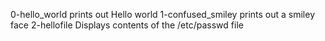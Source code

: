 0-hello_world prints out Hello world
1-confused_smiley prints out a smiley face
2-hellofile Displays contents of the /etc/passwd file
